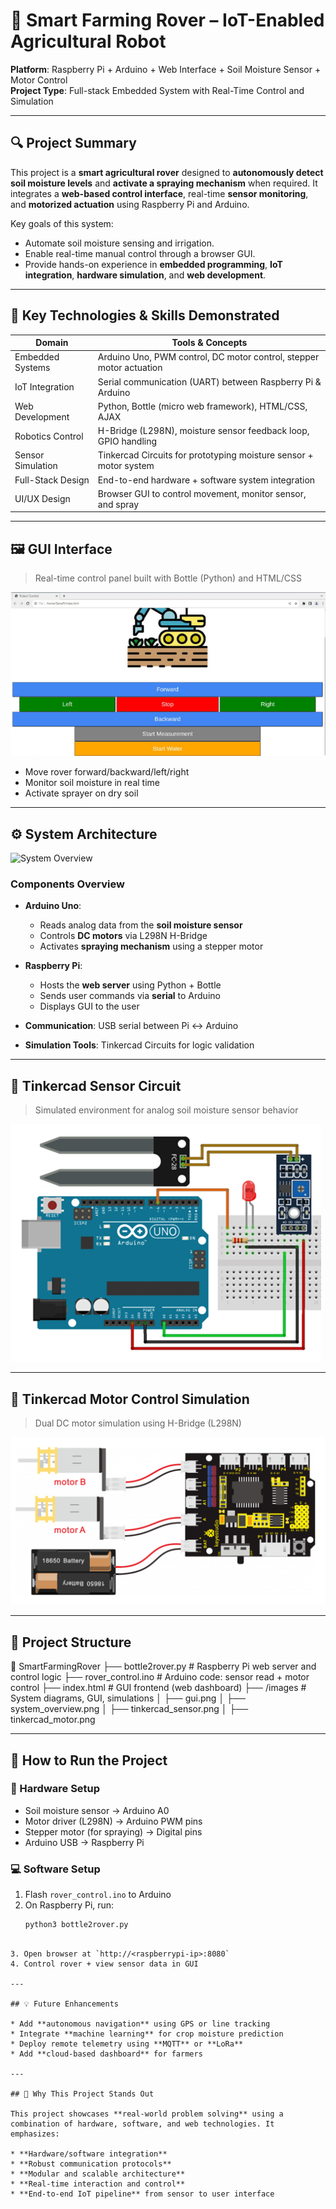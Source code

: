 # 🚜 Smart Farming Rover – IoT-Enabled Agricultural Robot

**Platform**: Raspberry Pi + Arduino + Web Interface + Soil Moisture Sensor + Motor Control  
**Project Type**: Full-stack Embedded System with Real-Time Control and Simulation

---

## 🔍 Project Summary

This project is a **smart agricultural rover** designed to **autonomously detect soil moisture levels** and **activate a spraying mechanism** when required. It integrates a **web-based control interface**, real-time **sensor monitoring**, and **motorized actuation** using Raspberry Pi and Arduino.

Key goals of this system:
- Automate soil moisture sensing and irrigation.
- Enable real-time manual control through a browser GUI.
- Provide hands-on experience in **embedded programming**, **IoT integration**, **hardware simulation**, and **web development**.

---

## 🧠 Key Technologies & Skills Demonstrated

| Domain             | Tools & Concepts                                                   |
|--------------------|--------------------------------------------------------------------|
| Embedded Systems   | Arduino Uno, PWM control, DC motor control, stepper motor actuation|
| IoT Integration    | Serial communication (UART) between Raspberry Pi & Arduino         |
| Web Development    | Python, Bottle (micro web framework), HTML/CSS, AJAX               |
| Robotics Control   | H-Bridge (L298N), moisture sensor feedback loop, GPIO handling     |
| Sensor Simulation  | Tinkercad Circuits for prototyping moisture sensor + motor system  |
| Full-Stack Design  | End-to-end hardware + software system integration                  |
| UI/UX Design       | Browser GUI to control movement, monitor sensor, and spray         |

---

## 🖼️ GUI Interface

> Real-time control panel built with Bottle (Python) and HTML/CSS

![GUI Interface](gui_page.png)

- Move rover forward/backward/left/right
- Monitor soil moisture in real time
- Activate sprayer on dry soil

---

## ⚙️ System Architecture

![System Overview](sys_over.png)

### Components Overview

- **Arduino Uno**:
  - Reads analog data from the **soil moisture sensor**
  - Controls **DC motors** via L298N H-Bridge
  - Activates **spraying mechanism** using a stepper motor

- **Raspberry Pi**:
  - Hosts the **web server** using Python + Bottle
  - Sends user commands via **serial** to Arduino
  - Displays GUI to the user

- **Communication**: USB serial between Pi ↔ Arduino  
- **Simulation Tools**: Tinkercad Circuits for logic validation

---

## 🔌 Tinkercad Sensor Circuit

> Simulated environment for analog soil moisture sensor behavior

![Moisture Sensor Simulation](sensor.png)

---

## 🔁 Tinkercad Motor Control Simulation

> Dual DC motor simulation using H-Bridge (L298N)

![Motor Driver Simulation](shield.png)

---

## 📂 Project Structure

📁 SmartFarmingRover
├── bottle2rover.py # Raspberry Pi web server and control logic
├── rover_control.ino # Arduino code: sensor read + motor control
├── index.html # GUI frontend (web dashboard)
├── /images # System diagrams, GUI, simulations
│ ├── gui.png
│ ├── system_overview.png
│ ├── tinkercad_sensor.png
│ ├── tinkercad_motor.png


---

## 🚀 How to Run the Project

### 🔧 Hardware Setup

- Soil moisture sensor → Arduino A0  
- Motor driver (L298N) → Arduino PWM pins  
- Stepper motor (for spraying) → Digital pins  
- Arduino USB → Raspberry Pi

### 💻 Software Setup

1. Flash `rover_control.ino` to Arduino
2. On Raspberry Pi, run:
   ```bash
   python3 bottle2rover.py
```

3. Open browser at `http://<raspberrypi-ip>:8080`
4. Control rover + view sensor data in GUI

---

## 💡 Future Enhancements

* Add **autonomous navigation** using GPS or line tracking
* Integrate **machine learning** for crop moisture prediction
* Deploy remote telemetry using **MQTT** or **LoRa**
* Add **cloud-based dashboard** for farmers

---

## 🎯 Why This Project Stands Out

This project showcases **real-world problem solving** using a combination of hardware, software, and web technologies. It emphasizes:

* **Hardware/software integration**
* **Robust communication protocols**
* **Modular and scalable architecture**
* **Real-time interaction and control**
* **End-to-end IoT pipeline** from sensor to user interface



